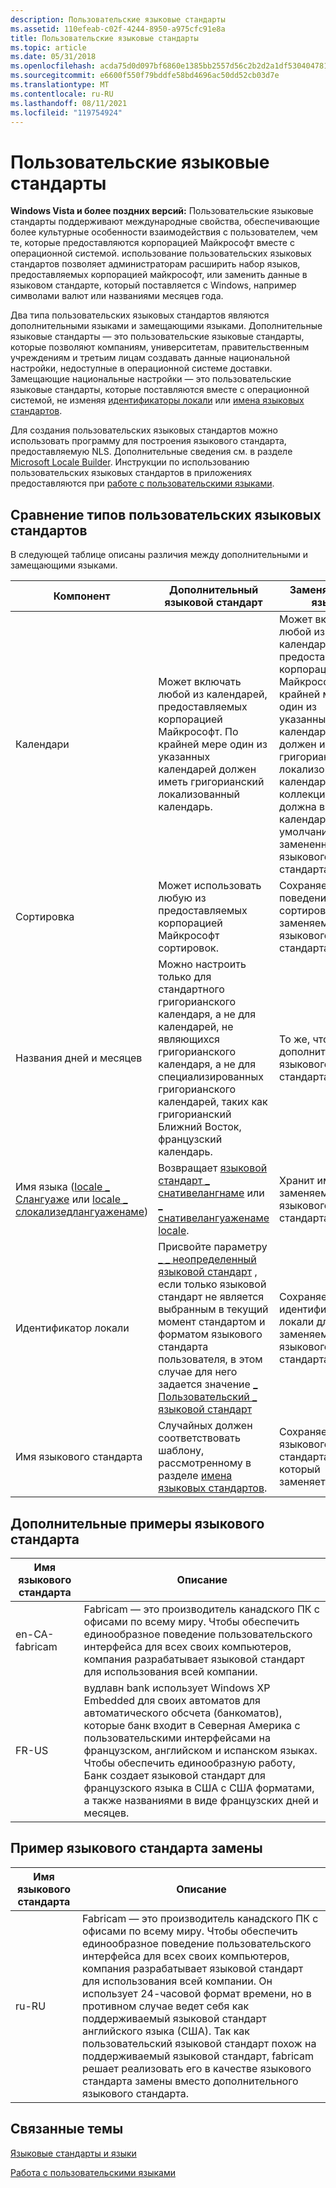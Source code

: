 ```yaml
---
description: Пользовательские языковые стандарты
ms.assetid: 110efeab-c02f-4244-8950-a975cfc91e8a
title: Пользовательские языковые стандарты
ms.topic: article
ms.date: 05/31/2018
ms.openlocfilehash: acda75d0d097bf6860e1385bb2557d56c2b2d2a1df530404781817590e381b3c
ms.sourcegitcommit: e6600f550f79bddfe58bd4696ac50dd52cb03d7e
ms.translationtype: MT
ms.contentlocale: ru-RU
ms.lasthandoff: 08/11/2021
ms.locfileid: "119754924"
---
```

# <a name="custom-locales"></a>Пользовательские языковые стандарты

**Windows Vista и более поздних версий:** Пользовательские языковые стандарты поддерживают международные свойства, обеспечивающие более культурные особенности взаимодействия с пользователем, чем те, которые предоставляются корпорацией Майкрософт вместе с операционной системой. использование пользовательских языковых стандартов позволяет администраторам расширить набор языков, предоставляемых корпорацией майкрософт, или заменить данные в языковом стандарте, который поставляется с Windows, например символами валют или названиями месяцев года.

Два типа пользовательских языковых стандартов являются дополнительными языками и замещающими языками. Дополнительные языковые стандарты — это пользовательские языковые стандарты, которые позволяют компаниям, университетам, правительственным учреждениям и третьим лицам создавать данные национальной настройки, недоступные в операционной системе доставки. Замещающие национальные настройки — это пользовательские языковые стандарты, которые поставляются вместе с операционной системой, не изменяя [идентификаторы локали](locale-identifiers.md) или [имена языковых стандартов](locale-names.md).

Для создания пользовательских языковых стандартов можно использовать программу для построения языкового стандарта, предоставляемую NLS. Дополнительные сведения см. в разделе [Microsoft Locale Builder](https://www.microsoft.com/download/details.aspx?id=41158). Инструкции по использованию пользовательских языковых стандартов в приложениях предоставляются при [работе с пользовательскими языками](working-with-custom-locales.md).

## <a name="comparison-of-custom-locale-types"></a>Сравнение типов пользовательских языковых стандартов

В следующей таблице описаны различия между дополнительными и замещающими языками.



| Компонент                                                                                                                           | Дополнительный языковой стандарт                                                                                                                                                                                                                   | Заменяющий язык                                                                                                                                                                                                    |
|--------------------------------------------------------------------------------------------------------------------------------|---------------------------------------------------------------------------------------------------------------------------------------------------------------------------------------------------------------------------------------|-----------------------------------------------------------------------------------------------------------------------------------------------------------------------------------------------------------------------|
| Календари                                                                                                                      | Может включать любой из календарей, предоставляемых корпорацией Майкрософт. По крайней мере один из указанных календарей должен иметь григорианский локализованный календарь.                                                                                              | Может включать любой из календарей, предоставляемых корпорацией Майкрософт. По крайней мере один из указанных календарей должен иметь григорианский локализованный календарь, а коллекция должна включать календарь по умолчанию замененного языкового стандарта. |
| Сортировка                                                                                                                        | Может использовать любую из предоставляемых корпорацией Майкрософт сортировок.                                                                                                                                                                                          | Сохраняется поведение при сортировке заменяемого языкового стандарта.                                                                                                                                                            |
| Названия дней и месяцев                                                                                                            | Можно настроить только для стандартного григорианского календаря, а не для календарей, не являющихся григорианского календаря, а не для специализированных григорианского календарей, таких как григорианский Ближний Восток, французский календарь.                                           | То же, что и для дополнительного языкового стандарта.                                                                                                                                                                                      |
| Имя языка ([locale \_ Слангуаже](locale-slanguage.md) или [locale \_ слокализедлангуаженаме](locale-slocalized-constants.md)) | Возвращает [языковой стандарт \_ снативелангнаме](locale-snative-constants.md) или [ \_ снативелангуаженаме locale](locale-snative-constants.md).                                                                                                       | Хранит имя заменяемого языкового стандарта.                                                                                                                                                                 |
| Идентификатор локали                                                                                                              | Присвойте параметру [ \_ \_ неопределенный языковой стандарт](locale-custom-constants.md) , если только языковой стандарт не является выбранным в текущий момент стандартом и форматом языкового стандарта пользователя, в этом случае для него задается значение [ \_ Пользовательский \_ языковой стандарт](locale-custom-constants.md) | Сохраняет идентификатор локали для заменяемого языкового стандарта.                                                                                                                                                             |
| Имя языкового стандарта                                                                                                                    | Случайных должен соответствовать шаблону, рассмотренному в разделе [имена языковых стандартов](locale-names.md).                                                                                                                                                      | Сохраняет имя языкового стандарта, который заменяется.                                                                                                                                                                   |



 

## <a name="supplemental-locale-examples"></a>Дополнительные примеры языкового стандарта



| Имя языкового стандарта    | Описание                                                                                                                                                                                                                                                                                                                                     |
|----------------|-------------------------------------------------------------------------------------------------------------------------------------------------------------------------------------------------------------------------------------------------------------------------------------------------------------------------------------------------|
| en-CA-fabricam | Fabricam — это производитель канадского ПК с офисами по всему миру. Чтобы обеспечить единообразное поведение пользовательского интерфейса для всех своих компьютеров, компания разрабатывает языковой стандарт для использования всей компании.                                                                                                                                                          |
| FR-US          | вудлавн bank использует Windows XP Embedded для своих автоматов для автоматического обсчета (банкоматов), которые банк входит в Северная Америка с пользовательскими интерфейсами на французском, английском и испанском языках. Чтобы обеспечить единообразную работу, Банк создает языковой стандарт для французского языка в США с США форматами, а также названиями в виде французских дней и месяцев. |



 

## <a name="replacement-locale-example"></a>Пример языкового стандарта замены



| Имя языкового стандарта | Описание                                                                                                                                                                                                                                                                                                                                                                                                                                          |
|-------------|------------------------------------------------------------------------------------------------------------------------------------------------------------------------------------------------------------------------------------------------------------------------------------------------------------------------------------------------------------------------------------------------------------------------------------------------------|
| ru-RU       | Fabricam — это производитель канадского ПК с офисами по всему миру. Чтобы обеспечить единообразное поведение пользовательского интерфейса для всех своих компьютеров, компания разрабатывает языковой стандарт для использования всей компании. Он использует 24-часовой формат времени, но в противном случае ведет себя как поддерживаемый языковой стандарт английского языка (США). Так как пользовательский языковой стандарт похож на поддерживаемый языковой стандарт, fabricam решает реализовать его в качестве языкового стандарта замены вместо дополнительного языкового стандарта. |



 

## <a name="related-topics"></a>Связанные темы

<dl> <dt>

[Языковые стандарты и языки](locales-and-languages.md)
</dt> <dt>

[Работа с пользовательскими языками](working-with-custom-locales.md)
</dt> </dl>

 

 



